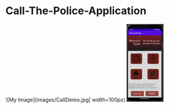 # Call-The-Police-Application

![My Image](images/CallDemo.jpg| width=100px)
<img src="images/CallDemo.jpg" width="100">
